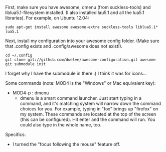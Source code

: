 First, make sure you have awesome, dmenu (from suckless-tools) and 
liblua5.1-filesystem installed. (I also installed lau5.1 and all the 
lua5.1 libraries). For example, on Ubuntu 12.04:

    sudo apt-get install awesome awesome-extra suckless-tools liblua5.1* lua5.1

Next, install my configuration into your awesome config folder. (Make sure that 
.config exists and .config/awesome does not exist!).

    cd ~/.config
    git clone git://github.com/dwelve/awesome-configuration.git awesome
    git submodule init

I forget why I have the submodule in there :) I think it was for icons...

Some commands (note: MOD4 is the "Windows" or Mac equivalent key):

 * MOD4-p : dmenu
   * dmenu is a smart command launcher. Just start typing in a command, and it's 
     matching system will narrow down the command choices for you. 
     For example, typing in "fox" brings up "firefox" on my system. These commands
     are located at the top of the screen (this can be configured). Hit enter and 
     the command will run. You could also type in the whole name, too.
     
Specifics:

 * I turned the "focus following the mouse" feature off.
